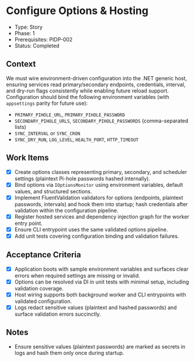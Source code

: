 # Configure Options & Hosting
- Type: Story
- Phase: 1
- Prerequisites: PIDP-002
- Status: Completed

## Context
We must wire environment-driven configuration into the .NET generic host, ensuring services read primary/secondary endpoints, credentials, interval, and dry-run flags consistently while enabling future reload support. Configuration should bind the following environment variables (with `appsettings` parity for future use):

- `PRIMARY_PIHOLE_URL`, `PRIMARY_PIHOLE_PASSWORD`
- `SECONDARY_PIHOLE_URLS`, `SECONDARY_PIHOLE_PASSWORDS` (comma-separated lists)
- `SYNC_INTERVAL` or `SYNC_CRON`
- `SYNC_DRY_RUN`, `LOG_LEVEL`, `HEALTH_PORT`, `HTTP_TIMEOUT`

## Work Items
- [x] Create options classes representing primary, secondary, and scheduler settings (plaintext Pi-hole passwords hashed internally).
- [x] Bind options via `IOptionsMonitor` using environment variables, default values, and structured sections.
- [x] Implement FluentValidation validators for options (endpoints, plaintext passwords, intervals) and hook them into startup; hash credentials after validation within the configuration pipeline.
- [x] Register hosted services and dependency injection graph for the worker entry point.
- [x] Ensure CLI entrypoint uses the same validated options pipeline.
- [x] Add unit tests covering configuration binding and validation failures.

## Acceptance Criteria
- [x] Application boots with sample environment variables and surfaces clear errors when required settings are missing or invalid.
- [x] Options can be resolved via DI in unit tests with minimal setup, including validation coverage.
- [x] Host wiring supports both background worker and CLI entrypoints with validated configuration.
- [x] Logs redact sensitive values (plaintext and hashed passwords) and surface validation errors succinctly.

## Notes
- Ensure sensitive values (plaintext passwords) are marked as secrets in logs and hash them only once during startup.
